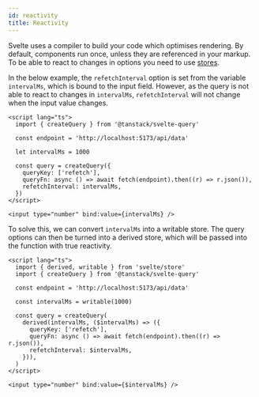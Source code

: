 ```yaml
---
id: reactivity
title: Reactivity
---
```


Svelte uses a compiler to build your code which optimises rendering. By default, components run once, unless they are referenced in your markup. To be able to react to changes in options you need to use [stores](https://svelte.dev/docs/svelte-store).

In the below example, the `refetchInterval` option is set from the variable `intervalMs`, which is bound to the input field. However, as the query is not able to react to changes in `intervalMs`, `refetchInterval` will not change when the input value changes.

```svelte
<script lang="ts">
  import { createQuery } from '@tanstack/svelte-query'

  const endpoint = 'http://localhost:5173/api/data'

  let intervalMs = 1000

  const query = createQuery({
    queryKey: ['refetch'],
    queryFn: async () => await fetch(endpoint).then((r) => r.json()),
    refetchInterval: intervalMs,
  })
</script>

<input type="number" bind:value={intervalMs} />
```

To solve this, we can convert `intervalMs` into a writable store. The query options can then be turned into a derived store, which will be passed into the function with true reactivity.

```svelte
<script lang="ts">
  import { derived, writable } from 'svelte/store'
  import { createQuery } from '@tanstack/svelte-query'

  const endpoint = 'http://localhost:5173/api/data'

  const intervalMs = writable(1000)

  const query = createQuery(
    derived(intervalMs, ($intervalMs) => ({
      queryKey: ['refetch'],
      queryFn: async () => await fetch(endpoint).then((r) => r.json()),
      refetchInterval: $intervalMs,
    })),
  )
</script>

<input type="number" bind:value={$intervalMs} />
```
